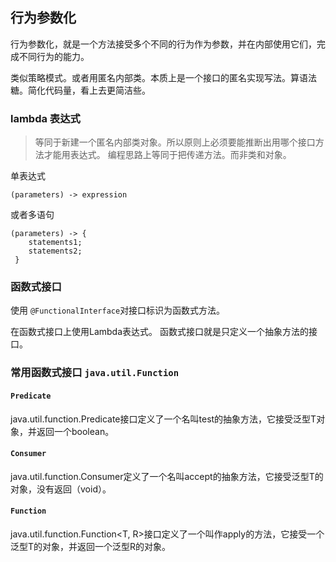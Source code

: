 ## 行为参数化
行为参数化，就是一个方法接受多个不同的行为作为参数，并在内部使用它们，完成不同行为的能力。

类似策略模式。或者用匿名内部类。本质上是一个接口的匿名实现写法。算语法糖。简化代码量，看上去更简洁些。   

### lambda 表达式
> 等同于新建一个匿名内部类对象。所以原则上必须要能推断出用哪个接口方法才能用表达式。
> 编程思路上等同于把传递方法。而非类和对象。

单表达式
```
(parameters) -> expression
```

或者多语句
```
(parameters) -> {
    statements1;
    statements2;
 }

```


### 函数式接口
使用 `@FunctionalInterface`对接口标识为函数式方法。

在函数式接口上使用Lambda表达式。
函数式接口就是只定义一个抽象方法的接口。


### 常用函数式接口 `java.util.Function`

#### `Predicate`

java.util.function.Predicate<T>接口定义了一个名叫test的抽象方法，它接受泛型T对象，并返回一个boolean。


#### `Consumer`

java.util.function.Consumer<T>定义了一个名叫accept的抽象方法，它接受泛型T的对象，没有返回（void）。

#### `Function`
java.util.function.Function<T, R>接口定义了一个叫作apply的方法，它接受一个泛型T的对象，并返回一个泛型R的对象。